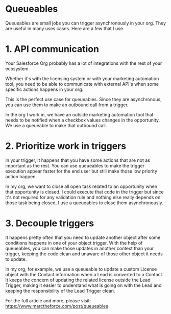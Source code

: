 # Queueables
Queueables are small jobs you can trigger asynchronously in your org. They are useful in many uses cases. Here are a few that I use.

# 1. API communication
Your Salesforce Org probably has a lot of integrations with the rest of your ecosystem. 

Whether it's with the licensing system or with your marketing automation tool, you need to be able to communicate with external API's when some specific actions happens in your org. 

This is the perfect use case for queueables. Since they are asynchronous, you can use them to make an outbound call from a trigger.

In the org I work in, we have an outside marketing automation tool that needs to be notified when a checkbox values changes in the opportunity. We use a queueable to make that outbound call.

# 2. Prioritize work in triggers
In your trigger, it happens that you have some actions that are not as important as the rest. You can use queueables to make the trigger execution appear faster for the end user but still make those low priority action happen. 

In my org, we want to close all open task related to an opportunity when that opportunity is closed. I could execute that code in the trigger but since it's not required for any validation rule and nothing else really depends on those task being closed, I use a queueables to close them asynchronously.

# 3. Decouple triggers
It happens pretty often that you need to update another object after some conditions happens in one of your object trigger. With the help of queueables, you can make those updates in another context than your trigger, keeping the code clean and unaware of those other object it needs to update.

In my org, for example, we use a queueable to update a custom License object with the Contact information when a Lead is converted to a Contact. It keeps the concern of updating the related license outside the Lead Trigger, making it easier to understand what is going on with the Lead and keeping the responsibility of the Lead Trigger clean.

For the full article and more, please visit: https://www.marctheforce.com/post/queueables
